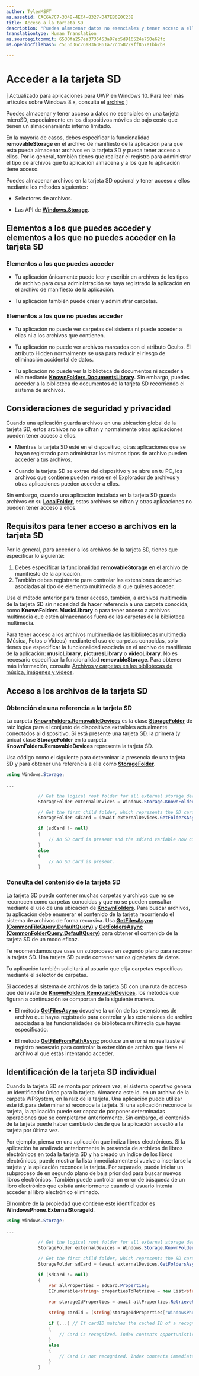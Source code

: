 ```yaml
---
author: TylerMSFT
ms.assetid: CAC6A7C7-3348-4EC4-8327-D47EB6E0C238
title: Acceso a la tarjeta SD
description: "Puedes almacenar datos no esenciales y tener acceso a ellos en una tarjeta microSD opcional, especialmente en los dispositivos móviles de bajo coste que tienen un almacenamiento interno limitado."
translationtype: Human Translation
ms.sourcegitcommit: 6530fa257ea3735453a97eb5d916524e750e62fc
ms.openlocfilehash: c515d36c76a8363861a72cb58229ff857e1bb2b8

---
```

# Acceder a la tarjeta SD

\[ Actualizado para aplicaciones para UWP en Windows 10. Para leer más artículos sobre Windows 8.x, consulta el [archivo](http://go.microsoft.com/fwlink/p/?linkid=619132) \]


Puedes almacenar y tener acceso a datos no esenciales en una tarjeta microSD, especialmente en los dispositivos móviles de bajo costo que tienen un almacenamiento interno limitado.

En la mayoría de casos, debes especificar la funcionalidad **removableStorage** en el archivo de manifiesto de la aplicación para que esta pueda almacenar archivos en la tarjeta SD y pueda tener acceso a ellos. Por lo general, también tienes que realizar el registro para administrar el tipo de archivos que tu aplicación almacena y a los que tu aplicación tiene acceso.

Puedes almacenar archivos en la tarjeta SD opcional y tener acceso a ellos mediante los métodos siguientes:

- Selectores de archivos.

- Las API de [**Windows.Storage**](https://msdn.microsoft.com/library/windows/apps/br227346).

## Elementos a los que puedes acceder y elementos a los que no puedes acceder en la tarjeta SD

### Elementos a los que puedes acceder

- Tu aplicación únicamente puede leer y escribir en archivos de los tipos de archivo para cuya administración se haya registrado la aplicación en el archivo de manifiesto de la aplicación.

- Tu aplicación también puede crear y administrar carpetas.

### Elementos a los que no puedes acceder

- Tu aplicación no puede ver carpetas del sistema ni puede acceder a ellas ni a los archivos que contienen.

- Tu aplicación no puede ver archivos marcados con el atributo Oculto. El atributo Hidden normalmente se usa para reducir el riesgo de eliminación accidental de datos.

- Tu aplicación no puede ver la biblioteca de documentos ni acceder a ella mediante [**KnownFolders.DocumentsLibrary**](https://msdn.microsoft.com/library/windows/apps/br227152). Sin embargo, puedes acceder a la biblioteca de documentos de la tarjeta SD recorriendo el sistema de archivos.

## Consideraciones de seguridad y privacidad

Cuando una aplicación guarda archivos en una ubicación global de la tarjeta SD, estos archivos no se cifran y normalmente otras aplicaciones pueden tener acceso a ellos.

- Mientras la tarjeta SD esté en el dispositivo, otras aplicaciones que se hayan registrado para administrar los mismos tipos de archivo pueden acceder a tus archivos.

- Cuando la tarjeta SD se extrae del dispositivo y se abre en tu PC, los archivos que contiene pueden verse en el Explorador de archivos y otras aplicaciones pueden acceder a ellos.

Sin embargo, cuando una aplicación instalada en la tarjeta SD guarda archivos en su [**LocalFolder**](https://msdn.microsoft.com/library/windows/apps/br241621), estos archivos se cifran y otras aplicaciones no pueden tener acceso a ellos.

## Requisitos para tener acceso a archivos en la tarjeta SD

Por lo general, para acceder a los archivos de la tarjeta SD, tienes que especificar lo siguiente:

1.  Debes especificar la funcionalidad **removableStorage** en el archivo de manifiesto de la aplicación.
2.  También debes registrarte para controlar las extensiones de archivo asociadas al tipo de elemento multimedia al que quieres acceder.

Usa el método anterior para tener acceso, también, a archivos multimedia de la tarjeta SD sin necesidad de hacer referencia a una carpeta conocida, como **KnownFolders.MusicLibrary** o para tener acceso a archivos multimedia que estén almacenados fuera de las carpetas de la biblioteca multimedia.

Para tener acceso a los archivos multimedia de las bibliotecas multimedia (Música, Fotos o Vídeos) mediante el uso de carpetas conocidas, solo tienes que especificar la funcionalidad asociada en el archivo de manifiesto de la aplicación: **musicLibrary**, **picturesLibrary** o **videoLibrary**. No es necesario especificar la funcionalidad **removableStorage**. Para obtener más información, consulta [Archivos y carpetas en las bibliotecas de música, imágenes y vídeos](quickstart-managing-folders-in-the-music-pictures-and-videos-libraries.md).

## Acceso a los archivos de la tarjeta SD

### Obtención de una referencia a la tarjeta SD

La carpeta [**KnownFolders.RemovableDevices**](https://msdn.microsoft.com/library/windows/apps/br227158) es la clase [**StorageFolder**](https://msdn.microsoft.com/library/windows/apps/br227230) de raíz lógica para el conjunto de dispositivos extraíbles actualmente conectados al dispositivo. Si está presente una tarjeta SD, la primera (y única) clase **StorageFolder** en la carpeta **KnownFolders.RemovableDevices** representa la tarjeta SD.

Usa código como el siguiente para determinar la presencia de una tarjeta SD y para obtener una referencia a ella como [**StorageFolder**](https://msdn.microsoft.com/library/windows/apps/br227230).

```csharp
using Windows.Storage;

...

            // Get the logical root folder for all external storage devices.
            StorageFolder externalDevices = Windows.Storage.KnownFolders.RemovableDevices;

            // Get the first child folder, which represents the SD card.
            StorageFolder sdCard = (await externalDevices.GetFoldersAsync()).FirstOrDefault();

            if (sdCard != null)
            {
                // An SD card is present and the sdCard variable now contains a reference to it.
            }
            else
            {
                // No SD card is present.
            }
```

### Consulta del contenido de la tarjeta SD

La tarjeta SD puede contener muchas carpetas y archivos que no se reconocen como carpetas conocidas y que no se pueden consultar mediante el uso de una ubicación de [**KnownFolders**](https://msdn.microsoft.com/library/windows/apps/br227151). Para buscar archivos, tu aplicación debe enumerar el contenido de la tarjeta recorriendo el sistema de archivos de forma recursiva. Usa [**GetFilesAsync (CommonFileQuery.DefaultQuery)**](https://msdn.microsoft.com/library/windows/apps/br227274) y [**GetFoldersAsync (CommonFolderQuery.DefaultQuery)**](https://msdn.microsoft.com/library/windows/apps/br227281) para obtener el contenido de la tarjeta SD de un modo eficaz.

Te recomendamos que uses un subproceso en segundo plano para recorrer la tarjeta SD. Una tarjeta SD puede contener varios gigabytes de datos.

Tu aplicación también solicitará al usuario que elija carpetas específicas mediante el selector de carpetas.

Si accedes al sistema de archivos de la tarjeta SD con una ruta de acceso que derivaste de [**KnownFolders.RemovableDevices**](https://msdn.microsoft.com/library/windows/apps/br227158), los métodos que figuran a continuación se comportan de la siguiente manera.

-   El método [**GetFilesAsync**](https://msdn.microsoft.com/library/windows/apps/br227273) devuelve la unión de las extensiones de archivo que hayas registrado para controlar y las extensiones de archivo asociadas a las funcionalidades de biblioteca multimedia que hayas especificado.

-   El método [**GetFileFromPathAsync**](https://msdn.microsoft.com/library/windows/apps/br227206) produce un error si no realizaste el registro necesario para controlar la extensión de archivo que tiene el archivo al que estás intentando acceder.

## Identificación de la tarjeta SD individual

Cuando la tarjeta SD se monta por primera vez, el sistema operativo genera un identificador único para la tarjeta. Almacena este id. en un archivo de la carpeta WPSystem, en la raíz de la tarjeta. Una aplicación puede utilizar este id. para determinar si reconoce la tarjeta. Si una aplicación reconoce la tarjeta, la aplicación puede ser capaz de posponer determinadas operaciones que se completaron anteriormente. Sin embargo, el contenido de la tarjeta puede haber cambiado desde que la aplicación accedió a la tarjeta por última vez.

Por ejemplo, piensa en una aplicación que indiza libros electrónicos. Si la aplicación ha analizado anteriormente la presencia de archivos de libros electrónicos en toda la tarjeta SD y ha creado un índice de los libros electrónicos, puede mostrar la lista inmediatamente si vuelve a insertarse la tarjeta y la aplicación reconoce la tarjeta. Por separado, puede iniciar un subproceso de en segundo plano de baja prioridad para buscar nuevos libros electrónicos. También puede controlar un error de búsqueda de un libro electrónico que existía anteriormente cuando el usuario intenta acceder al libro electrónico eliminado.

El nombre de la propiedad que contiene este identificador es **WindowsPhone.ExternalStorageId**.

```csharp
using Windows.Storage;

...

            // Get the logical root folder for all external storage devices.
            StorageFolder externalDevices = Windows.Storage.KnownFolders.RemovableDevices;

            // Get the first child folder, which represents the SD card.
            StorageFolder sdCard = (await externalDevices.GetFoldersAsync()).FirstOrDefault();

            if (sdCard != null)
            {
                var allProperties = sdCard.Properties;
                IEnumerable<string> propertiesToRetrieve = new List<string> { "WindowsPhone.ExternalStorageId" };

                var storageIdProperties = await allProperties.RetrievePropertiesAsync(propertiesToRetrieve);

                string cardId = (string)storageIdProperties["WindowsPhone.ExternalStorageId"];

                if (...) // If cardID matches the cached ID of a recognized card.
                {
                    // Card is recognized. Index contents opportunistically.
                }
                else
                {
                    // Card is not recognized. Index contents immediately.
                }
            }
```

 

 







<!--HONumber=Jun16_HO4-->


